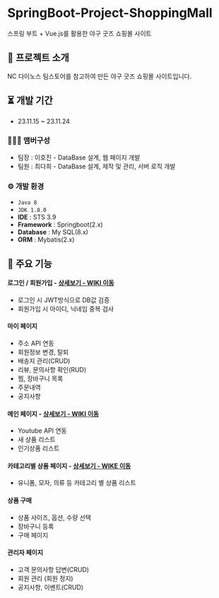 # SpringBoot-Project-ShoppingMall
스프링 부트 + Vue.js를 활용한 야구 굿즈 쇼핑몰 사이트


## 📖 프로젝트 소개
NC 다이노스 팀스토어를 참고하여 만든 야구 굿즈 쇼핑몰 사이트입니다.
<br>

## ⏳ 개발 기간
* 23.11.15 ~ 23.11.24

### 🧑‍🤝‍🧑 맴버구성
 - 팀장  : 이호진 - DataBase 설계, 웹 페이지 개발
 - 팀원  : 최다희 - DataBase 설계, 제작 및 관리, 서버 로직 개발

### ⚙️ 개발 환경
- `Java 8`
- `JDK 1.8.0`
- **IDE** : STS 3.9
- **Framework** : Springboot(2.x)
- **Database** : My SQL(8.x)
- **ORM** : Mybatis(2.x)

## 📌 주요 기능
#### 로그인 / 회원가입 - <a href="https://github.com/HeeHiHee/adhd_back/wiki/%EC%A3%BC%EC%9A%94-%EA%B8%B0%EB%8A%A5-%EC%86%8C%EA%B0%9C(Login,-SignUp)">상세보기 - WIKI 이동</a>
- 로그인 시 JWT방식으로 DB값 검증
- 회원가입 시 아이디, 닉네임 중복 검사 

#### 마이 페이지
- 주소 API 연동
- 회원정보 변경, 탈퇴
- 배송지 관리(CRUD)
- 리뷰, 문의사항 확인(RUD)
- 찜, 장바구니 목록
- 주문내역
- 공지사항

#### 메인 페이지 - <a href="https://github.com/HeeHiHee/adhd_back/wiki/%EC%A3%BC%EC%9A%94-%EA%B8%B0%EB%8A%A5-%EC%86%8C%EA%B0%9C(Main-Page)">상세보기 - WIKI 이동</a>
- Youtube API 연동
- 새 상품 리스트
- 인기상품 리스트 

#### 카테고리별 상품 페이지 - <a href="https://github.com/HeeHiHee/adhd_back/wiki/%EC%A3%BC%EC%9A%94-%EA%B8%B0%EB%8A%A5-%EC%86%8C%EA%B0%9C(Category-Page)">상세보기 - WIKE 이동</a>
- 유니폼, 모자, 의류 등 카테고리 별 상품 리스트 

#### 상품 구매
- 상품 사이즈, 옵션, 수량 선택
- 장바구니 등록
- 구매 페이지 

#### 관리자 페이지 
- 고객 문의사항 답변(CRUD)
- 회원 관리 (회원 정지)
- 공지사항, 이벤트(CRUD)
